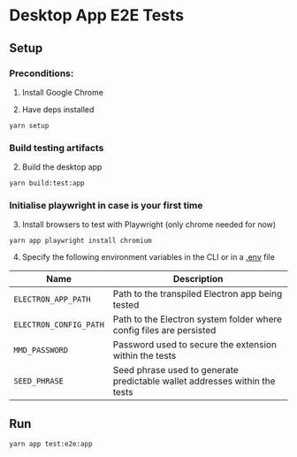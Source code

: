 # Desktop App E2E Tests

## Setup

### Preconditions:
1. Install Google Chrome

2. Have deps installed
```
yarn setup
```

### Build testing artifacts
2. Build the desktop app
```
yarn build:test:app
```

### Initialise playwright in case is your first time
3. Install browsers to test with Playwright (only chrome needed for now)
```
yarn app playwright install chromium
```

4. Specify the following environment variables in the CLI or in a [.env](../../.env.example) file

| Name | Description
| --- | --- |
| `ELECTRON_APP_PATH` | Path to the transpiled Electron app being tested
| `ELECTRON_CONFIG_PATH` | Path to the Electron system folder where config files are persisted
| `MMD_PASSWORD` | Password used to secure the extension within the tests
| `SEED_PHRASE` | Seed phrase used to generate predictable wallet addresses within the tests

## Run
```
yarn app test:e2e:app
```
